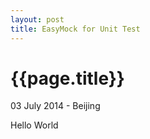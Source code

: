 ```yaml
---
layout: post
title: EasyMock for Unit Test
---
```


{{page.title}}
=============
<p class="meta">03 July 2014 - Beijing</p>
Hello World
